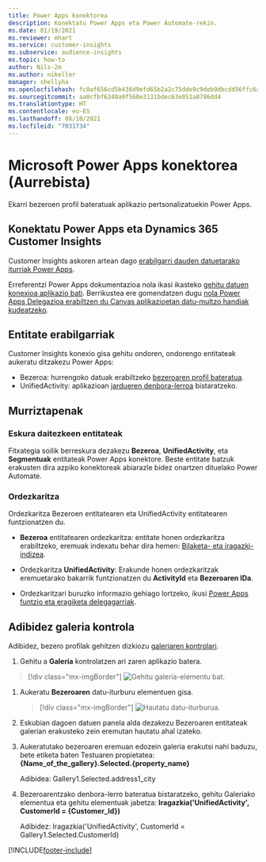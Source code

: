 ```yaml
---
title: Power Apps konektorea
description: Konektatu Power Apps eta Power Automate-rekin.
ms.date: 01/19/2021
ms.reviewer: mhart
ms.service: customer-insights
ms.subservice: audience-insights
ms.topic: how-to
author: Nils-2m
ms.author: nikeller
manager: shellyha
ms.openlocfilehash: fc0af656cd5b436d9efd65b2a2c75dde9c9deb9dbcdd56ffc6a960f5878a631f
ms.sourcegitcommit: aa0cfbf6240a9f560e3131bdec63e051a8786dd4
ms.translationtype: HT
ms.contentlocale: eu-ES
ms.lasthandoff: 08/10/2021
ms.locfileid: "7031734"
---
```

# <a name="microsoft-power-apps-connector-preview"></a>Microsoft Power Apps konektorea (Aurrebista)

Ekarri bezeroen profil bateratuak aplikazio pertsonalizatuekin Power Apps.

## <a name="connect-power-apps-and-dynamics-365-customer-insights"></a>Konektatu Power Apps eta Dynamics 365 Customer Insights

Customer Insights askoren artean dago [erabilgarri dauden datuetarako iturriak Power Apps](/powerapps/maker/canvas-apps/working-with-data-sources).

Erreferentzi Power Apps dokumentazioa nola ikasi ikasteko [gehitu datuen konexioa aplikazio bati](/powerapps/maker/canvas-apps/add-data-connection). Berrikustea ere gomendatzen dugu [nola Power Apps Delegazioa erabiltzen du Canvas aplikazioetan datu-multzo handiak kudeatzeko](/powerapps/maker/canvas-apps/delegation-overview).

## <a name="available-entities"></a>Entitate erabilgarriak

Customer Insights konexio gisa gehitu ondoren, ondorengo entitateak aukeratu ditzakezu Power Apps:

- Bezeroa: hurrengoko datuak erabiltzeko [bezeroaren profil bateratua](customer-profiles.md).
- UnifiedActivity: aplikazioan [jardueren denbora-lerroa](activities.md) bistaratzeko.

## <a name="limitations"></a>Murriztapenak

### <a name="retrievable-entities"></a>Eskura daitezkeen entitateak

Fitxategia soilik berreskura dezakezu **Bezeroa**, **UnifiedActivity**, eta **Segmentuak** entitateak Power Apps konektore. Beste entitate batzuk erakusten dira azpiko konektoreak abiarazle bidez onartzen dituelako Power Automate.  

### <a name="delegation"></a>Ordezkaritza

Ordezkaritza Bezeroen entitatearen eta UnifiedActivity entitatearen funtzionatzen du. 

- **Bezeroa** entitatearen ordezkaritza: entitate honen ordezkaritza erabiltzeko, eremuak indexatu behar dira hemen: [Bilaketa- eta iragazki-indizea](search-filter-index.md).  

- Ordezkaritza **UnifiedActivity**: Erakunde honen ordezkaritzak eremuetarako bakarrik funtzionatzen du **ActivityId** eta **Bezeroaren IDa**.  

- Ordezkaritzari buruzko informazio gehiago lortzeko, ikusi [Power Apps funtzio eta eragiketa delegagarriak](/connectors/commondataservice/#power-apps-delegable-functions-and-operations-for-the-cds-for-apps). 

## <a name="example-gallery-control"></a>Adibidez galeria kontrola

Adibidez, bezero profilak gehitzen dizkiozu [galeriaren kontrolari](/powerapps/maker/canvas-apps/add-gallery).

1. Gehitu a **Galeria** kontrolatzen ari zaren aplikazio batera.

> [!div class="mx-imgBorder"]
> ![Gehitu galeria-elementu bat.](media/connector-powerapps9.png "Gehitu galeria-elementu bat")

1. Aukeratu **Bezeroaren** datu-iturburu elementuen gisa.

    > [!div class="mx-imgBorder"]
    > ![Hautatu datu-iturburua.](media/choose-datasource-powerapps.png "Hautatu datu-iturburua")

1. Eskubian dagoen datuen panela alda dezakezu Bezeroaren entitateak galerian erakusteko zein eremutan hautatu ahal izateko.

1. Aukeratutako bezeroaren eremuan edozein galeria erakutsi nahi baduzu, bete etiketa baten Testuaren propietatea: **{Name_of_the_gallery}.Selected.{property_name}**

    Adibidea: Gallery1.Selected.address1_city

1. Bezeroarentzako denbora-lerro bateratua bistaratzeko, gehitu Galeriako elementua eta gehitu elementuak jabetza: **Iragazkia('UnifiedActivity', CustomerId = {Customer_Id})**

    Adibidez: Iragazkia('UnifiedActivity', CustomerId = Gallery1.Selected.CustomerId)


[!INCLUDE[footer-include](../includes/footer-banner.md)]